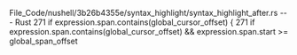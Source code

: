 File_Code/nushell/3b26b4355e/syntax_highlight/syntax_highlight_after.rs --- Rust
271     if expression.span.contains(global_cursor_offset) {                                                                                                  271     if expression.span.contains(global_cursor_offset) && expression.span.start >= global_span_offset

